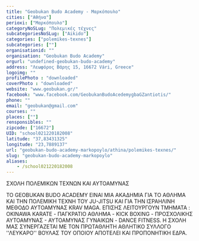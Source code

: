 ```yaml
---
title: "Geobukan Budo Academy - Μαρκόπουλο"
cities: ["Αθήνα"]
perioxi: ["Μαρκόπουλο"]
categoryNoSLug: "Πολεμικές τέχνες"
subcategoriesNoSLug: ["Aikido"]
categories: ["polemikes-texnes"]
subcategories: [""]
organisationid: ""
organisation: "Geobukan Budo Academy"
orgurl: "undefined-geobukan-budo-academy"
address: "Λεωφόρος Βάρης 15, 16672 Vári, Greece"
logoimg: ""
profilePhoto : "downloaded"
coverPhoto : "downloaded"
website: "www.geobukan.gr/"
facebook: "www.facebook.com/GeobukanBudoAcedemygbaGZantiotis/"
phone: ""
email: "geobukan@gmail.com"
courses: ""
places: [""]
rensponsibles: ""
zipcode: ["16672"]
UID: "school021220182008"
latitude: "37,83431325"
longitude: "23,7889137"
url: "geobukan-budo-academy-markopoylo/athina/polemikes-texnes/"
slug: "geobukan-budo-academy-markopoylo"
aliases:
    - /school021220182008
---
```



ΣΧΟΛΗ ΠΟΛΕΜΙΚΩΝ ΤΕΧΝΩΝ ΚΑΙ ΑΥΤΟΑΜΥΝΑΣ

ΤΟ GEOBUKAN BUDO ACADEMY ΕΙΝΑΙ ΜΙΑ ΑΚΑΔΗΜΙΑ ΓΙΑ ΤΟ ΑΘΛΗΜΑ ΚΑΙ ΤΗΝ ΠΟΛΕΜΙΚΗ ΤΕΧΝΗ ΤΟΥ JU-JITSU ΚΑΙ ΓΙΑ ΤΗΝ ΙΣΡΑΗΛΙΝΗ ΜΕΘΟΔΟ ΑΥΤΟΑΜΥΝΑΣ KRAV MAGA. ΕΠΙΣΗΣ ΛΕΙΤΟΥΡΓΟΥΝ ΤΜΗΜΑΤΑ : OKINAWA KARATE - ΠΑΓΚΡΑΤΙΟ ΑΘΛΗΜΑ - KICK BOXING - ΠΡΟΣΧΟΛΙΚΗΣ ΑΥΤΟΑΜΥΝΑΣ - ΑΥΤΟΑΜΥΝΑΣ ΓΥΝΑΙΚΩΝ - DANCE FITNESS. Η ΣΧΟΛΗ ΜΑΣ ΣΥΝΕΡΓΑΖΕΤΑΙ ΜΕ ΤΟΝ ΠΡΩΤΑΘΛΗΤΗ ΑΘΛΗΤΙΚΟ ΣΥΛΛΟΓΟ &#39;&#39;ΛΕΥΚΑΡΟ&#39;&#39; ΒΟΥΛΑΣ ΤΟΥ ΟΠΟΙΟΥ ΑΠΟΤΕΛΕΙ ΚΑΙ ΠΡΟΠΟΝΗΤΙΚΗ ΕΔΡΑ.